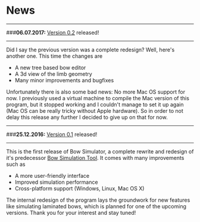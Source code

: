 # News

---

###__**06.07.2017:**__ [Version 0.2](download.md) released!

---

Did I say the previous version was a complete redesign? Well, here's another one. This time the changes are

* A new tree based bow editor
* A 3d view of the limb geometry
* Many minor improvements and bugfixes

Unfortunately there is also some bad news: No more Mac OS support for now. I previously used a virtual machine to compile the Mac version of this program, but it stopped working and I couldn't manage to set it up again (Mac OS can be really tricky without Apple hardware). So in order to not delay this release any further I decided to give up on that for now.

---

###__**25.12.2016:**__ [Version 0.1](download.md) released!

---

This is the first release of Bow Simulator, a complete rewrite and redesign of it's predecessor [Bow Simulation Tool](https://sourceforge.net/projects/bowsimulationtool).
It comes with many improvements such as

* A more user-friendly interface
* Improved simulation performance
* Cross-platform support (Windows, Linux, Mac OS X)

The internal redesign of the program lays the groundwork for new features like simulating laminated bows, which is planned for one of the upcoming versions.
Thank you for your interest and stay tuned!

<!--
---

###**22.11.2016:** [Version 0.1.0](download.md) released!

This is the first release of Bow Simulator, a complete rewrite and redesign of it's predecessor [Bow Simulation Tool](https://sourceforge.net/projects/bowsimulationtool).
It comes with many improvements such as

* A more user-friendly interface
* Improved simulation performance
* Cross-platform support (Windows, Linux, Mac OS X)

But most importantly, the internal redesign of the program lays the groundwork for new features like simulating laminated bows, which is planned for one of the upcoming versions.
Thank you for your interest and stay tuned!
-->
